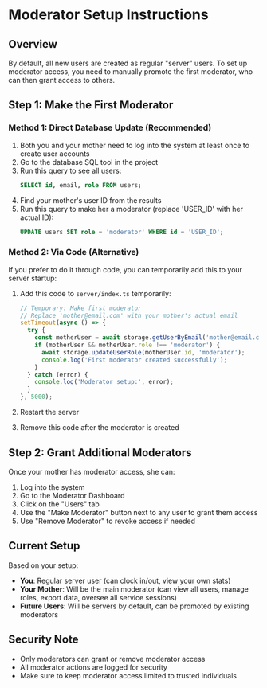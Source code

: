 # Moderator Setup Instructions

## Overview
By default, all new users are created as regular "server" users. To set up moderator access, you need to manually promote the first moderator, who can then grant access to others.

## Step 1: Make the First Moderator

### Method 1: Direct Database Update (Recommended)
1. Both you and your mother need to log into the system at least once to create user accounts
2. Go to the database SQL tool in the project
3. Run this query to see all users:
   ```sql
   SELECT id, email, role FROM users;
   ```
4. Find your mother's user ID from the results
5. Run this query to make her a moderator (replace 'USER_ID' with her actual ID):
   ```sql
   UPDATE users SET role = 'moderator' WHERE id = 'USER_ID';
   ```

### Method 2: Via Code (Alternative)
If you prefer to do it through code, you can temporarily add this to your server startup:

1. Add this code to `server/index.ts` temporarily:
   ```javascript
   // Temporary: Make first moderator
   // Replace 'mother@email.com' with your mother's actual email
   setTimeout(async () => {
     try {
       const motherUser = await storage.getUserByEmail('mother@email.com');
       if (motherUser && motherUser.role !== 'moderator') {
         await storage.updateUserRole(motherUser.id, 'moderator');
         console.log('First moderator created successfully');
       }
     } catch (error) {
       console.log('Moderator setup:', error);
     }
   }, 5000);
   ```

2. Restart the server
3. Remove this code after the moderator is created

## Step 2: Grant Additional Moderators

Once your mother has moderator access, she can:

1. Log into the system
2. Go to the Moderator Dashboard
3. Click on the "Users" tab
4. Use the "Make Moderator" button next to any user to grant them access
5. Use "Remove Moderator" to revoke access if needed

## Current Setup

Based on your setup:
- **You**: Regular server user (can clock in/out, view your own stats)
- **Your Mother**: Will be the main moderator (can view all users, manage roles, export data, oversee all service sessions)
- **Future Users**: Will be servers by default, can be promoted by existing moderators

## Security Note

- Only moderators can grant or remove moderator access
- All moderator actions are logged for security
- Make sure to keep moderator access limited to trusted individuals